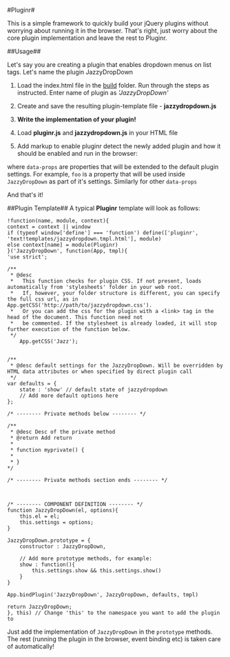 #Pluginr#

This is a simple framework to quickly build your jQuery plugins without worrying about running it in the browser. That's right, just worry about the core plugin implementation and leave the rest to Pluginr.

##Usage##

Let's say you are creating a plugin that enables dropdown menus on list tags. Let's name the plugin JazzyDropDown

1) Load the index.html file in the [build][1] folder. Run through the steps as instructed. Enter name of plugin as *'JazzyDropDown'*

2) Create and save the resulting plugin-template file - **jazzydropdown.js**

3) **Write the implementation of your plugin!**

4) Load **pluginr.js** and **jazzydropdown.js** in your HTML file

    <script src="pluginr.js"></script>
    <script src="jazzydropdown.js"></script>

5) Add markup to enable pluginr detect the newly added plugin and how it should be enabled and run in the browser:

    <ul data-plugin="JazzyDropDown" 
        data-events="click mouseover" 
        data-props='show : openDropDown, 
                    foo : "This is just foo", 
                    onMouseOver : function(){ ... }'>
    </ul> 

where `data-props` are properties that will be extended to the default plugin settings. For example, `foo` is a property that will be used inside `JazzyDropDown` as part of it's settings. Similarly for other `data-props`

And that's it!

##Plugin Template##
A typical **Pluginr** template will look as follows:

 
    !function(name, module, context){
	context = context || window
	if (typeof window['define'] === 'function') define(['pluginr', 'text!templates/jazzydropdown.tmpl.html'], module)
  	else context[name] = module(Pluginr)
    }('JazzyDropDown', function(App, tmpl){
	'use strict';
	
	/**
	 * @desc 
	 *   This function checks for plugin CSS. If not present, loads automatically from 'stylesheets' folder in your web root.
	 *   If, however, your folder structure is different, you can specify the full css url, as in App.getCSS('http://path/to/jazzydropdown.css').
	 *   Or you can add the css for the plugin with a <link> tag in the head of the document. This function need not
	 *   be commented. If the stylesheet is already loaded, it will stop further execution of the function below.
	 */
        App.getCSS('Jazz');
	
	
	/**
	 * @desc default settings for the JazzyDropDown. Will be overridden by HTML data attributes or when specified by direct plugin call
	 */
	var defaults = {
		state : 'show' // default state of jazzydropdown
		// Add more default options here
	};
	
	/* -------- Private methods below -------- */
	
	/**
	 * @desc Desc of the private method
	 * @return Add return
	 * 
	 * function myprivate() {
     *   
     * }
    */

	/* -------- Private methods section ends -------- */
	
	
	
	/* -------- COMPONENT DEFINITION -------- */
	function JazzyDropDown(el, options){
		this.el = el;
		this.settings = options;
	}
	
	JazzyDropDown.prototype = {
		constructor : JazzyDropDown,
		
		// Add more prototype methods, for example:
		show : function(){
			this.settings.show && this.settings.show()
		}
	}
	
	App.bindPlugin('JazzyDropDown', JazzyDropDown, defaults, tmpl)
	
	return JazzyDropDown;
    }, this) // Change 'this' to the namespace you want to add the plugin to


Just add the implementation of `JazzyDropDown` in the `prototype` methods. The rest (running the plugin in the browser, event binding etc) is taken care of automatically!

[1]: https://github.com/paragmajum/Pluginr/tree/master/build
